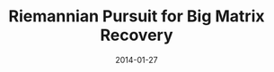 ---
title: "Riemannian Pursuit for Big Matrix Recovery"
collection: conferences
permalink: /publication/Riemannian
date: 2014-01-27
year: "2014"
venue: "ICML"
city: 
state: ""
thumbnail: "Riemannian.png"
teaser : 
authors: "Mingkui Tan, Ivor W Tsang, Li Wang, Bart Vandereycken, Sinno Jialin Pan"
bibtex: Riemannian.txt
uri: Riemannian.pdf
arxiv: 
project: 
source: Riemannian.rar
poster: 
data:
---